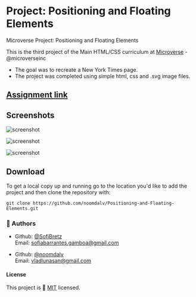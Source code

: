 # Project: Positioning and Floating Elements
Microverse Project: Positioning and Floating Elements

This is the third project of the Main HTML/CSS curriculum at [Microverse](https://www.microverse.org/) - @microverseinc
* The goal was to recreate a New York Times page.
* The project was completed using simple html, css and .svg image files. 

## [Assignment link](https://www.theodinproject.com/courses/html5-and-css3/lessons/positioning-and-floating-elements)

## Screenshots
![screenshot](https://i.imgur.com/WX06Yk9.jpg)

![screenshot](https://i.imgur.com/MJT2vw7.jpg)

![screenshot](https://i.imgur.com/6DRKSHg.jpg)

## Download

To get a local copy up and running go to the location you'd like to add the project and then clone the repository with:

```console
git clone https://github.com/noomdalv/Positioning-and-Floating-Elements.git
```

### 👤 Authors

- Github: [@SofiBretz](https://github.com/SofiBretz)<br />
  Email: sofiabarrantes.gamboa@gmail.com

- Github: [@noomdalv](https://github.com/noomdalv/)<br />
  Email: vladlunasan@gmail.com

#### License

This project is 📝 [MIT](https://opensource.org/licenses/MIT) licensed.
